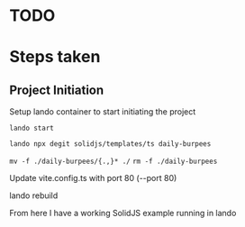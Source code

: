 # TODO

# Steps taken

## Project Initiation

Setup lando container to start initiating the project

`lando start`

`lando npx degit solidjs/templates/ts daily-burpees`

`mv -f ./daily-burpees/{.,}* ./`
`rm -f ./daily-burpees`

Update vite.config.ts with port 80 (--port 80)

lando rebuild

From here I have a working SolidJS example running in lando

##
